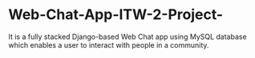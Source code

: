 # Web-Chat-App-ITW-2-Project-
It is a fully stacked Django-based Web Chat app using MySQL database which enables a user to interact with people in a community.
